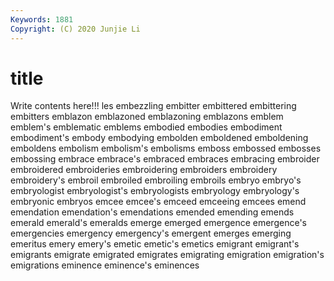 ```yaml
---
Keywords: 1881
Copyright: (C) 2020 Junjie Li
---
```


# title

Write contents here!!!
les 
embezzling 
embitter 
embittered 
embittering 
embitters 
emblazon 
emblazoned 
emblazoning 
emblazons
emblem 
emblem's 
emblematic 
emblems 
embodied 
embodies 
embodiment 
embodiment's 
embody 
embodying
embolden 
emboldened 
emboldening 
emboldens 
embolism 
embolism's 
embolisms 
emboss 
embossed 
embosses
embossing 
embrace 
embrace's 
embraced 
embraces 
embracing 
embroider 
embroidered 
embroideries 
embroidering
embroiders 
embroidery 
embroidery's 
embroil 
embroiled 
embroiling 
embroils 
embryo 
embryo's 
embryologist
embryologist's 
embryologists 
embryology 
embryology's 
embryonic 
embryos 
emcee 
emcee's 
emceed 
emceeing
emcees 
emend 
emendation 
emendation's 
emendations 
emended 
emending 
emends 
emerald 
emerald's
emeralds 
emerge 
emerged 
emergence 
emergence's 
emergencies 
emergency 
emergency's 
emergent 
emerges
emerging 
emeritus 
emery 
emery's 
emetic 
emetic's 
emetics 
emigrant 
emigrant's 
emigrants
emigrate 
emigrated 
emigrates 
emigrating 
emigration 
emigration's 
emigrations 
eminence 
eminence's 
eminences
